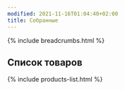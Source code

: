 ```yaml
---
modified: 2021-11-16T01:04:40+02:00
title: Собранные
---
```


{% include breadcrumbs.html %}

## Список товаров

{% include products-list.html %}

